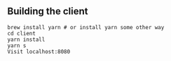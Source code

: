 ## Building the client

```
brew install yarn # or install yarn some other way
cd client
yarn install
yarn s
Visit localhost:8080
```
